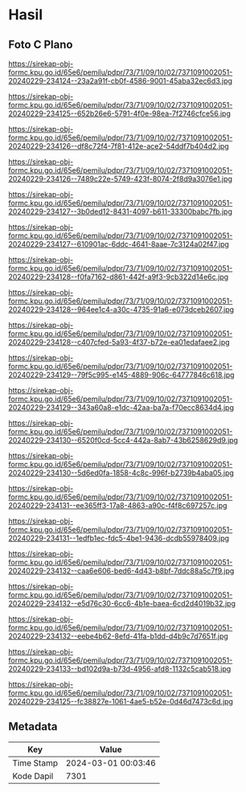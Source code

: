 # Hasil

## Foto C Plano

https://sirekap-obj-formc.kpu.go.id/65e6/pemilu/pdpr/73/71/09/10/02/7371091002051-20240229-234124--23a2a91f-cb0f-4586-9001-45aba32ec6d3.jpg

https://sirekap-obj-formc.kpu.go.id/65e6/pemilu/pdpr/73/71/09/10/02/7371091002051-20240229-234125--652b26e6-5791-4f0e-98ea-7f2746cfce56.jpg

https://sirekap-obj-formc.kpu.go.id/65e6/pemilu/pdpr/73/71/09/10/02/7371091002051-20240229-234126--df8c72f4-7f81-412e-ace2-54ddf7b404d2.jpg

https://sirekap-obj-formc.kpu.go.id/65e6/pemilu/pdpr/73/71/09/10/02/7371091002051-20240229-234126--7489c22e-5749-423f-8074-2f8d9a3076e1.jpg

https://sirekap-obj-formc.kpu.go.id/65e6/pemilu/pdpr/73/71/09/10/02/7371091002051-20240229-234127--3b0ded12-8431-4097-b611-33300babc7fb.jpg

https://sirekap-obj-formc.kpu.go.id/65e6/pemilu/pdpr/73/71/09/10/02/7371091002051-20240229-234127--610901ac-6ddc-4641-8aae-7c3124a02f47.jpg

https://sirekap-obj-formc.kpu.go.id/65e6/pemilu/pdpr/73/71/09/10/02/7371091002051-20240229-234128--f0fa7162-d861-442f-a9f3-9cb322d14e6c.jpg

https://sirekap-obj-formc.kpu.go.id/65e6/pemilu/pdpr/73/71/09/10/02/7371091002051-20240229-234128--964ee1c4-a30c-4735-91a6-e073dceb2607.jpg

https://sirekap-obj-formc.kpu.go.id/65e6/pemilu/pdpr/73/71/09/10/02/7371091002051-20240229-234128--c407cfed-5a93-4f37-b72e-ea01edafaee2.jpg

https://sirekap-obj-formc.kpu.go.id/65e6/pemilu/pdpr/73/71/09/10/02/7371091002051-20240229-234129--79f5c995-e145-4889-906c-64777846c618.jpg

https://sirekap-obj-formc.kpu.go.id/65e6/pemilu/pdpr/73/71/09/10/02/7371091002051-20240229-234129--343a60a8-e1dc-42aa-ba7a-f70ecc8634d4.jpg

https://sirekap-obj-formc.kpu.go.id/65e6/pemilu/pdpr/73/71/09/10/02/7371091002051-20240229-234130--6520f0cd-5cc4-442a-8ab7-43b6258629d9.jpg

https://sirekap-obj-formc.kpu.go.id/65e6/pemilu/pdpr/73/71/09/10/02/7371091002051-20240229-234130--5d6ed0fa-1858-4c8c-996f-b2739b4aba05.jpg

https://sirekap-obj-formc.kpu.go.id/65e6/pemilu/pdpr/73/71/09/10/02/7371091002051-20240229-234131--ee365ff3-17a8-4863-a90c-f4f8c697257c.jpg

https://sirekap-obj-formc.kpu.go.id/65e6/pemilu/pdpr/73/71/09/10/02/7371091002051-20240229-234131--1edfb1ec-fdc5-4be1-9436-dcdb55978409.jpg

https://sirekap-obj-formc.kpu.go.id/65e6/pemilu/pdpr/73/71/09/10/02/7371091002051-20240229-234132--caa6e606-bed6-4d43-b8bf-7ddc88a5c7f9.jpg

https://sirekap-obj-formc.kpu.go.id/65e6/pemilu/pdpr/73/71/09/10/02/7371091002051-20240229-234132--e5d76c30-6cc6-4b1e-baea-6cd2d4019b32.jpg

https://sirekap-obj-formc.kpu.go.id/65e6/pemilu/pdpr/73/71/09/10/02/7371091002051-20240229-234132--eebe4b62-8efd-41fa-b1dd-d4b9c7d7651f.jpg

https://sirekap-obj-formc.kpu.go.id/65e6/pemilu/pdpr/73/71/09/10/02/7371091002051-20240229-234133--bd102d9a-b73d-4956-afd8-1132c5cab518.jpg

https://sirekap-obj-formc.kpu.go.id/65e6/pemilu/pdpr/73/71/09/10/02/7371091002051-20240229-234125--fc38827e-1061-4ae5-b52e-0d46d7473c6d.jpg


## Metadata

| Key        | Value               |
| ---------- | ------------------- |
| Time Stamp | 2024-03-01 00:03:46 |
| Kode Dapil | 7301                |




